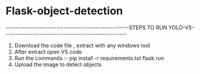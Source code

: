 # Flask-object-detection

---------------------------------------------------STEPS TO RUN YOLO-V5---------------------------------------------------

1. Download the code file , extract with any windows tool
2. After extract open VS code 
3. Run the commands :-
   pip install -r requirements.txt
   flask run
4. Upload the image to detect objects
